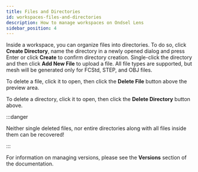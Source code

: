 ```yaml
---
title: Files and Directories
id: workspaces-files-and-directories
description: How to manage workspaces on Ondsel Lens
sidebar_position: 4
---
```


Inside a workspace, you can organize files into directories. To do so, click **Create Directory**, name the directory in a newly opened dialog and press Enter or click **Create** to confirm directory creation. Single-click the directory and then click **Add New File** to upload a file. All file types are supported, but mesh will be generated only for FCStd, STEP, and OBJ files.

To delete a file, click it to open, then click the **Delete File** button above the preview area.

To delete a directory, click it to open, then click the **Delete Directory** button above.

:::danger

Neither single deleted files, nor entire directories along with all files inside them can be recovered!

:::

For information on managing versions, please see the **Versions** section of the documentation.